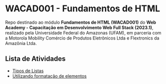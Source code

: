 # WACAD001 - Fundamentos de HTML
Repo destinado ao módulo **Fundamentos de HTML (WACAD001)** do **Web Academy - Capacitação em Desenvolvimento Web Full Stack (2023.1)**, realizado pela Universidade Federal do Amazonas (UFAM), em parceria com a Motorola Mobility Comércio de Produtos Eletrônicos Ltda e Flextronics da Amazônia Ltda.

## Lista de Atividades
* [Tipos de Listas](https://github.com/Web-Academy-UFAM-2023-1/WACAD001-fundamentos-HTML/blob/main/tarefas-de-aula/tarefa-listas.html)
* [Utilizando formatação de elementos](https://github.com/Web-Academy-UFAM-2023-1/WACAD001-fundamentos-HTML/blob/main/tarefas-de-aula/tarefa-formatacao-de-elementos.html)
